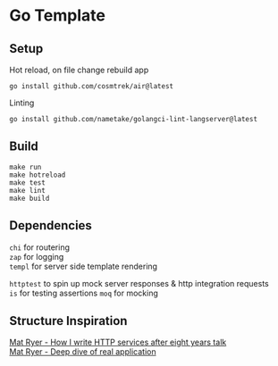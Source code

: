 # Go Template

## Setup

Hot reload, on file change rebuild app

`go install github.com/cosmtrek/air@latest`

Linting

`go install github.com/nametake/golangci-lint-langserver@latest`

## Build

`make run`  
`make hotreload`  
`make test`  
`make lint`  
`make build`

## Dependencies

`chi` for routering  
`zap` for logging  
`templ` for server side template rendering

`httptest` to spin up mock server responses & http integration requests  
`is` for testing assertions
`moq` for mocking

## Structure Inspiration

[Mat Ryer - How I write HTTP services after eight years talk](https://www.youtube.com/watch?v=XGVZ0Ip4XPM)  
[Mat Ryer - Deep dive of real application](https://www.youtube.com/watch?v=VRZZeJwIAIM)
